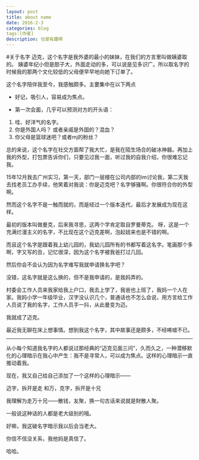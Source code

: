 ```yaml
---
layout: post
title: about name
date: 2016-2-3
categories: blog
tags:[作者]
description: 也是有趣啊
---
```



#关于名字
迈克，这个名字是我外婆的最小的妹妹，在我们的方言里叫做姨婆取的。
姨婆年纪小但是胆子大，外面走动的多，可以说是见多识广。所以取名字的时候我的那两个文化较低的父母便早早地向她下订单了。

这个名字陪伴我至今，我感触颇多。主要集中在以下两点

- 好记，吸引人，容易成为焦点。


- 第一次会面，几乎可以预测对方的开头语：
1. 哇、好洋气的名字。
2. 你是外国人吗？ 或者亲戚是外国的？混血？
3. 你父母是篮球迷吧？或者mj的粉丝？

总的来说，这个名字在社交方面帮了我大忙，是我在陌生场合的破冰神器。再加上我的外型，打包票告诉你们，只要见过我一面，听过我的自我介绍，你很难忘记我。

15年12月我去广州实习，第一天，部门一层楼在公司内部的im讨论我，第二天我去找老员工办手续，他笑着对我说：你是迈克吧？名字够骚啊。你很符合你的外型啊。


然而这个名字不是一触而就的，而是经过一个版本迭代，最后才发展成为现在这样。

最初的版本叫做曼克，后来我寻思，这两个字肯定取自罗曼蒂克。
呀，这是一个充满烂漫主义的名字，不比现在这个迈克差啊，泡起妞来也是不错的啊。

而且这个名字是跟着我上幼儿园的，我幼儿园所有的书都写着这名字。笔画那个多啊，字又写的丑，记忆很深，因为这个名字被我爸打过几回。

然后你会不会认为因为名字难写我就申请换名字吧？

没错，这名字就是这么换的，但不是我申请的，是我妈弄的。

村委会工作人员来我家给我上户口，我去上学了，我爸也上班了，我妈一个人在家。我妈小学一年级毕业，汉字没认识几个，普通话也不怎么会说，用方言给工作人员说了我的名字，工作人员手一抖，从此曼变为迈。

我就成了迈克。

最近我无聊在床上想事情。想到我这个名字，其中故事还是颇多，不经唏嘘不已。

***
从小每个知道我名字的人都说过那经典的“迈克见面三问”，久而久之，一种潜移默化的心理暗示在我心中产生：我不是寻常人，可以成为焦点。这样的心理暗示一直推动着我。

现在，我又自己给自己添加了一个这样的心理暗示——

迈字，拆开是走 和万，克字，拆开是十兄

我理解为走万十兄——散钱，友聚，换一句古话来说就是財散人聚。

一般说这种话的人都是老大级别的哦。

好嘛，我这破名字暗示我以后会当老大。

你信不信没关系，我他妈是真信了。

哈哈。